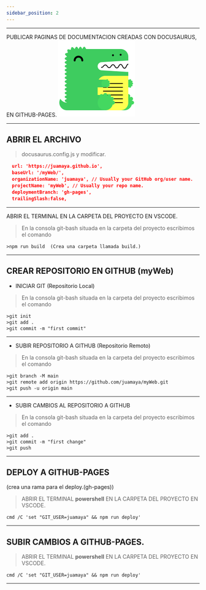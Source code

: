 ```yaml
---
sidebar_position: 2
---
```


---

PUBLICAR PAGINAS DE DOCUMENTACION CREADAS CON DOCUSAURUS, EN GITHUB-PAGES.
![docusaurus](../../static/img/docusaurus.png)

---

## ABRIR EL ARCHIVO

> docusaurus.config.js y modificar.
```json
  url: 'https://juamaya.github.io',
  baseUrl: '/myWeb/',
  organizationName: 'juamaya', // Usually your GitHub org/user name.
  projectName: 'myWeb', // Usually your repo name.
  deploymentBranch: 'gh-pages',
  trailingSlash:false,
```

---

ABRIR EL TERMINAL EN LA CARPETA DEL PROYECTO EN VSCODE.

> En la consola git-bash situada en la carpeta del proyecto escribimos el comando
```
>npm run build  (Crea una carpeta llamada build.)
```

---

## CREAR REPOSITORIO EN GITHUB (myWeb)

- INICIAR GIT (Repositorio Local)

> En la consola git-bash situada en la carpeta del proyecto escribimos el comando
```
>git init
>git add .
>git commit -m "first commit"
```

---

- SUBIR REPOSITORIO A GITHUB (Repositorio Remoto)

> En la consola git-bash situada en la carpeta del proyecto escribimos el comando
```
>git branch -M main
>git remote add origin https://github.com/juamaya/myWeb.git
>git push -u origin main
```

---

- SUBIR CAMBIOS AL REPOSITORIO A GITHUB

> En la consola git-bash situada en la carpeta del proyecto escribimos el comando
```
>git add .
>git commit -m "first change"
>git push
```

---

## DEPLOY A GITHUB-PAGES

(crea una rama para el deploy.(gh-pages))

> ABRIR EL TERMINAL **powershell**  EN LA CARPETA DEL PROYECTO EN VSCODE.
```
cmd /C 'set "GIT_USER=juamaya" && npm run deploy'
```

---

## SUBIR CAMBIOS A GITHUB-PAGES.

> ABRIR EL TERMINAL **powershell** EN LA CARPETA DEL PROYECTO EN VSCODE.
```
cmd /C 'set "GIT_USER=juamaya" && npm run deploy'
```

---
